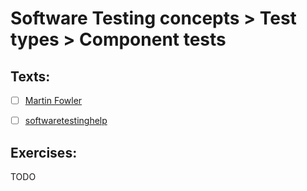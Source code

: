 # Software Testing concepts > Test types > Component tests

## Texts:

- [ ] [Martin Fowler](https://martinfowler.com/bliki/ComponentTest.html)
- [ ] [softwaretestinghelp](https://www.softwaretestinghelp.com/what-is-component-testing-or-module-testing/)


## Exercises:

TODO